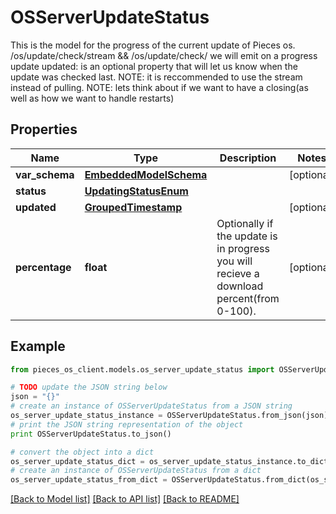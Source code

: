 # OSServerUpdateStatus

This is the model for the progress of the current update of Pieces os.  /os/update/check/stream && /os/update/check/  we will emit on a progress update  updated: is an optional property that will let us know when the update was checked last.  NOTE: it is reccommended to use the stream instead of pulling. NOTE: lets think about if we want to have a closing(as well as how we want to handle restarts)

## Properties
Name | Type | Description | Notes
------------ | ------------- | ------------- | -------------
**var_schema** | [**EmbeddedModelSchema**](EmbeddedModelSchema.md) |  | [optional] 
**status** | [**UpdatingStatusEnum**](UpdatingStatusEnum.md) |  | 
**updated** | [**GroupedTimestamp**](GroupedTimestamp.md) |  | [optional] 
**percentage** | **float** | Optionally if the update is in progress you will recieve a download percent(from 0-100). | [optional] 

## Example

```python
from pieces_os_client.models.os_server_update_status import OSServerUpdateStatus

# TODO update the JSON string below
json = "{}"
# create an instance of OSServerUpdateStatus from a JSON string
os_server_update_status_instance = OSServerUpdateStatus.from_json(json)
# print the JSON string representation of the object
print OSServerUpdateStatus.to_json()

# convert the object into a dict
os_server_update_status_dict = os_server_update_status_instance.to_dict()
# create an instance of OSServerUpdateStatus from a dict
os_server_update_status_from_dict = OSServerUpdateStatus.from_dict(os_server_update_status_dict)
```
[[Back to Model list]](../README.md#documentation-for-models) [[Back to API list]](../README.md#documentation-for-api-endpoints) [[Back to README]](../README.md)


